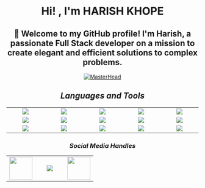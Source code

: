 <div align = "center">

# Hi! , I'm HARISH KHOPE

<h2>👋 Welcome to my GitHub profile! I'm Harish, a passionate Full Stack developer on a mission to create elegant and efficient solutions to complex problems. </h2>


[![MasterHead](https://developers.giphy.com/branch/master/static/api-512d36c09662682717108a38bbb5c57d.gif)](https://rishavchanda.io)



<!-- **Languages and Tools**:

<p align="center">
<img src="https://skillicons.dev/icons?i=cpp,html,css,javascript,react,nodejs,mysql,vscode,markdown,git,github,vercel,tailwind,bootstrap">
</p> -->




<h2 align='center'><i>Languages and Tools</i></h2>

<table width="400">
<tr>
    <td align='center' width="190">
        <img src="https://skillicons.dev/icons?i=cpp">
    </td>
    <td align='center' width="190">
        <img src="https://skillicons.dev/icons?i=html">
    </td>
    <td align='center' width="190">
        <img src="https://skillicons.dev/icons?i=css">
    </td>
     <td align='center' width="190">
        <img src="https://skillicons.dev/icons?i=javascript">
    </td>
    <td align='center'  width="190">
        <img src="https://skillicons.dev/icons?i=react">
    </td>
</tr>
<tr>
    <td align='center' width="190">
        <img src="https://skillicons.dev/icons?i=nodejs">
    </td>
    <td align='center' width="190">
        <img src="https://skillicons.dev/icons?i=mysql">
    </td>
     <td align='center' width="190">
        <img src="https://skillicons.dev/icons?i=docker">
    </td>
    <td align='center' width="190">
        <img src="https://skillicons.dev/icons?i=markdown">
    </td>
    <td align='center'>
        <img src="https://skillicons.dev/icons?i=git">
    </td>
</tr>
<tr>
    <td align='center'>
        <img src="https://skillicons.dev/icons?i=github">
    </td>
    <td align='center'>
        <img src="https://skillicons.dev/icons?i=vercel">
    </td>
    <td align='center'>
        <img src="https://skillicons.dev/icons?i=tailwind">
    </td>
    <td align='center'>
        <img src="https://skillicons.dev/icons?i=bootstrap">
    </td>
    <td align='center'>
        <img src="https://skillicons.dev/icons?i=netlify">
    </td>
</tr>
</table>


<!-- </div>
<div align = "center">

**Connect with me**:

[![Linkedin Badge](./img/linkedin.png)](https://www.linkedin.com/in/harishkhope/ "Connect on LinkedIn")
[![Instagram Badge](./img/instagram.png)](https://www.instagram.com/_harry__k/ "Connect on Isntagram")
[![Gmail Badge](./img/google.png)](mailto:harishkhope89@gmail.com "Connect via Email")

![userview](https://komarev.com/ghpvc/?username=harishkhope&label=Profile%20views&color=0e75b6&style=flat)
</div> -->


<h3 align='center'><i>Social Media Handles</i></h3>
<p align='center'>
 
<table width="200" align='center'>
<tr>
    <td align='center' width="60">
        <a href="https://twitter.com/khope_harish"><img src="https://skillicons.dev/icons?i=twitter" width="60"></a>
    </td>
    <td align='center' width="60">
        <a href="https://instagram.com/_harry__k?igshid=MzNlNGNkZWQ4Mg=="><img src="https://skillicons.dev/icons?i=instagram"></a>
    </td>
    <td align='center' width="60">
        <a href="https://www.linkedin.com/in/harishkhope"><img src="https://skillicons.dev/icons?i=linkedin" width="60"></a>
    </td>
</tr>
</table>

</p>

